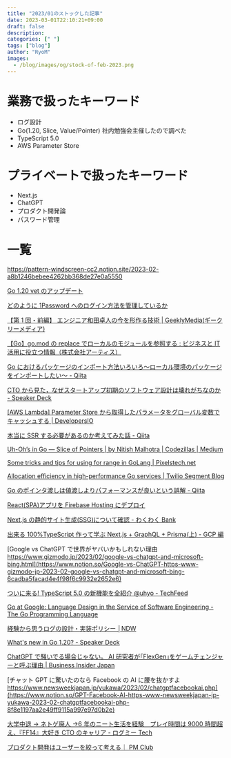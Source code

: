 ```yaml
---
title: "2023/01のストックした記事"
date: 2023-03-01T22:10:21+09:00
draft: false
description:
categories: [" "]
tags: ["blog"]
author: "RyoM"
images:
  - /blog/images/og/stock-of-feb-2023.png
---
```


# 業務で扱ったキーワード

- ログ設計
- Go(1.20, Slice, Value/Pointer) 社内勉強会主催したので調べた
- TypeScript 5.0
- AWS Parameter Store

# プライベートで扱ったキーワード

- Next.js
- ChatGPT
- プロダクト開発論
- パスワード管理

# 一覧

https://pattern-windscreen-cc2.notion.site/2023-02-a8b1246bebee4262bb368de27e0a5550

[Go 1.20 vet のアップデート ](https://future-architect.github.io/articles/20230202a/)

[どのように 1Password へのログイン方法を管理しているか](https://www.notion.so/1Password-84c407d1f4754b73886f90eed3d5b822)

[【第 1 回・前編】 エンジニア和田卓人の今を形作る技術 | GeeklyMedia(ギークリーメディア)](https://www.notion.so/1-GeeklyMedia-566f5ff8030c48cc86e39c6ca0cb12f5)

[【Go】go.mod の replace でローカルのモジュールを参照する : ビジネスと IT 活用に役立つ情報（株式会社アーティス）](https://www.notion.so/Go-go-mod-replace-IT-882403b32faa4591b930aa786616867c)

[Go におけるパッケージのインポート方法いろいろ～ローカル環境のパッケージをインポートしたい～ - Qiita](https://www.notion.so/Go-Qiita-445de064e14c4b55bb1dfbeca36b45a9)

[CTO から見た，なぜスタートアップ初期のソフトウェア設計は壊れがちなのか - Speaker Deck](https://www.notion.so/CTO-Speaker-Deck-c1ddf72d075b49cb97cebf297e9a20c9)

[[AWS Lambda] Parameter Store から取得したパラメータをグローバル変数でキャッシュする | DevelopersIO](https://www.notion.so/AWS-Lambda-Parameter-Store-DevelopersIO-5c7585a25a8e41cba2beecb5525ebfb1)

[本当に SSR する必要があるのか考えてみた話 - Qiita](https://www.notion.so/SSR-Qiita-59c5f5e66dbd44829549f63191b2a395)

[Uh-Oh’s in Go — Slice of Pointers | by Nitish Malhotra | Codezillas | Medium](https://www.notion.so/Uh-Oh-s-in-Go-Slice-of-Pointers-by-Nitish-Malhotra-Codezillas-Medium-05f9a6f43d924b7e810ae8bb7c63b0d1)

[Some tricks and tips for using for range in GoLang | Pixelstech.net](https://www.notion.so/Some-tricks-and-tips-for-using-for-range-in-GoLang-Pixelstech-net-ca4d447ee34f4fb3b78be5d6f25d190a)

[Allocation efficiency in high-performance Go services | Twilio Segment Blog](https://www.notion.so/Allocation-efficiency-in-high-performance-Go-services-Twilio-Segment-Blog-939998cd0fde4bbc875d1a3c316196b5)

[Go のポインタ渡しは値渡しよりパフォーマンスが良いという誤解 - Qiita](https://www.notion.so/Go-Qiita-abc3b541b0f1430e830612d7df0fa4d3)

[React(SPA)アプリを Firebase Hosting にデプロイ](https://www.notion.so/React-SPA-Firebase-Hosting-80caee1eb3fb4d508659a9455e3ba54b)

[Next.js の静的サイト生成(SSG)について確認 - わくわく Bank](https://www.notion.so/Next-js-SSG-Bank-294c15d0260a41bc84b12310335b51d1)

[出来る 100%TypeScript 作って学ぶ Next.js + GraphQL + Prisma(上) - GCP 編](https://www.notion.so/100-TypeScript-Next-js-GraphQL-Prisma-GCP-352f4b4e49c9430eb40f68cce2a0efc3)

[Google vs ChatGPT で世界がヤバいかもしれない理由 https://www.gizmodo.jp/2023/02/google-vs-chatgpt-and-microsoft-bing.html](https://www.notion.so/Google-vs-ChatGPT-https-www-gizmodo-jp-2023-02-google-vs-chatgpt-and-microsoft-bing-6cadba5facad4e4f98f6c9932e2652e6)

[ついに来る! TypeScript 5.0 の新機能を全紹介 @uhyo - TechFeed](https://www.notion.so/TypeScript-5-0-uhyo-TechFeed-9c3acd7149be4823941b93f8c1b1b2d0)

[Go at Google: Language Design in the Service of Software Engineering - The Go Programming Language](https://www.notion.so/Go-at-Google-Language-Design-in-the-Service-of-Software-Engineering-The-Go-Programming-Language-0b2d0c0d7fb84b4cbf4ca47fd2447711)

[経験から思うログの設計・実装ポリシー │NDW](https://www.notion.so/NDW-7dbc3f392a874ad2bbff48678d193b24)

[What's new in Go 1.20? - Speaker Deck](https://www.notion.so/What-s-new-in-Go-1-20-Speaker-Deck-2ad246bf20d442a282829f58e7caa4c4)

[ChatGPT で騒いでる場合じゃない。 AI 研究者が｢FlexGen｣をゲームチェンジャーと呼ぶ理由 | Business Insider Japan](https://www.notion.so/ChatGPT-AI-FlexGen-Business-Insider-Japan-12105108aac44fc7abee75932405b6f6)

[チャット GPT に驚いたのなら Facebook の AI に腰を抜かすよ https://www.newsweekjapan.jp/yukawa/2023/02/chatgptfacebookai.php](https://www.notion.so/GPT-Facebook-AI-https-www-newsweekjapan-jp-yukawa-2023-02-chatgptfacebookai-php-8f8e1197aa2e49ff9115a997e97d0b2e)

[大学中退 → ネトゲ廃人 →6 年のニート生活を経験　プレイ時間は 9000 時間超え、『FF14』大好き CTO のキャリア - ログミー Tech](https://www.notion.so/6-9000-FF14-CTO-Tech-7787f84bef0b46a4b8a6c389a24f8b3f)

[プロダクト開発はユーザーを絞って考える｜ PM Club](https://www.notion.so/PM-Club-60f7ea55b19241159eb883c14cf55e70)

